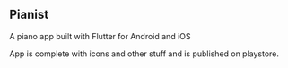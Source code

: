 ## Pianist

A piano app built with Flutter for Android and iOS

App is complete with icons and other stuff and is published on playstore.